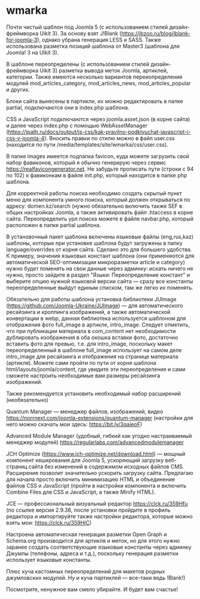 # wmarka
Почти чистый шаблон под Joomla 5  (с использованием стилей дизайн-фреймворка Uikit 3). За основу взят J!Blank (https://jbzoo.ru/blog/jblank-for-joomla-3), однако убрана генерация LESS и SASS. Также использована разметка позиций шаблона от Master3 (шаблона для Joomla! 3 на UIkit 3). 

В шаблоне переопределены (с использованием стилей дизайн-фреймворка Uikit 3) разметка вывода меток Joomla, артиклей, категории. Также имеются несколько вариантов переиопределения модулей mod_articles_category, mod_articles_news, mod_articles_popular и других. 

Блоки сайта вынесены в партикли, их можно редактировать в папке partial, подключаются они в index.php шаблона. 

CSS и JavaScript подключаются через joomla.asset.json (в корне сайта) и далее через index.php с помощью WebAssetManager (https://jpath.ru/docs/output/js-css/kak-pravilno-podklyuchat-javascript-i-css-v-joomla-4). Вносить правки по стилю можно в файл user.css (находится по пути /media/templates/site/wmarka/css/user.css).

В папке images имеется подпапка favicon, куда можете загрузить свой набор фавиконов, который я обычно генерирую через сервис https://realfavicongenerator.net. Не забудьте прописать пути (строки с 94 по 102) к фавиконкам в файле init.php, который находится в папке php шаблона.

Для корректной работы поиска необходимо создать скрытый пункт меню для компонента умного поиска, который должен открываться по адресу: domen.kz/search (нужно обязательно включить также SEF в общих настройках Joomla, а также активировать файл .htaccess в корне сайта. Переопределить урл поиска можете в файле navbar.php, который расположен в папке partial шаблона.

В установочный пакет шаблона включены языковые файлы (eng,rus,kaz) шаблоны, которые при установке шаблона будут загружены в папку language/overrides от корня сайта. Сделано это для большего удобства. К примеру, значения языковых констант шаблона (они применяются для автоматической SEO-оптимизации микроразметки article и category) нужно будет поменять на свои данные через админку: искать ничего не нужно, просто зайдите в раздел "Языки: Переопределение констант" и выберите опцию нужной языковой версии сайта — сразу все константы переопределенные выйдут единым списком, там же легко их поменять.

Обязательно для работы шаблона установка библиотеки JUImage (https://github.com/Joomla-Ukraine/JUImage) — для автоматического ресайзинга и кроппинга изображений, а также автоматической конвертации в webp, данная библиотека используется шаблоном для отображения фото full_image в артикле, intro_image. Следует отметить, что при публикации материала в com_content нет необходимости дублировать изображения в оба окошка вставки фото, достаточно вставить фото для превью, т.е. для intro_image, поскольку макет переопределенный в шаблоне full_image использует на самом деле intro_image для ресайзинга и отображения на странице материала (артикля). Можете сами пройти по пути от корня шаблона html/layouts/joomla/content, где увидите эти переопределения и сами сможете настроить необходимые вам размеры ресайзинга изображений.  

Также рекомендуется установить необходимый набор расширений (необязательно)

Quantum Manager — менеджер файлов, изображений, видео  https://norrnext.com/joomla-extensions/quantum-manager (настройки для него можно скачать мои здесь: https://bit.ly/3qaieoF)

Advanced Module Manager (удобный, гибкий как угодно настраиваемый менеджер модулей) https://regularlabs.com/advancedmodulemanager

JCH Optimize (https://www.jch-optimize.net/download.html) —  мощный компонент кеширования для Joomla 5, ускоряющий загрузку веб-страниц сайта без изменений в содержимом исходных файлов CMS. Расширение позволит значительно ускорить загрузку сайта. Предлагаю для начала просто включить минимизацию HTML и объединение файлов СSS и JavaScript (пройти в настройки компонента и включить Combine Files для CSS и JavaScript, а также Minify HTML).

JCE — профессиональный визуальный редактор https://clck.ru/359Hfu (по ссылке версия 2.9.36, после установки пройдите в профиль редактора и импортируйте также настройки редактора, которые можно взять мои: https://clck.ru/359HjC)

Настроена автоматическая генерация разметки  Open Graph и Schema.org производится для артикля и меток, но для этого нужно заранее создать соответствующие языковые константы через админку Джумлы (телефоны, адреса и т.д.), поскольку генерация разметки использует языковые константы. 

Плюс куча кастомных переопределений для макетов родных джумловских модулей. Ну и куча партиклей — все-таки ведь !Blank!)

Посмотрите, ненужное вам смело убирайте. И будет вам счастье!
